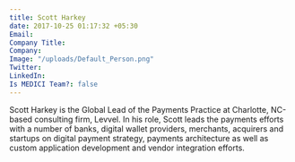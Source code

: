 ```yaml
---
title: Scott Harkey
date: 2017-10-25 01:17:32 +05:30
Email: 
Company Title: 
Company: 
Image: "/uploads/Default_Person.png"
Twitter: 
LinkedIn: 
Is MEDICI Team?: false
---
```


Scott Harkey is the Global Lead of the Payments Practice at Charlotte, NC-based consulting firm, Levvel. In his role, Scott leads the payments efforts with a number of banks, digital wallet providers, merchants, acquirers and startups on digital payment strategy, payments architecture as well as custom application development and vendor integration efforts.